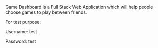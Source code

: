 Game Dashboard is a Full Stack Web Application which will help people choose games to play between friends.


For test purpose:

Username: test

Password: test

